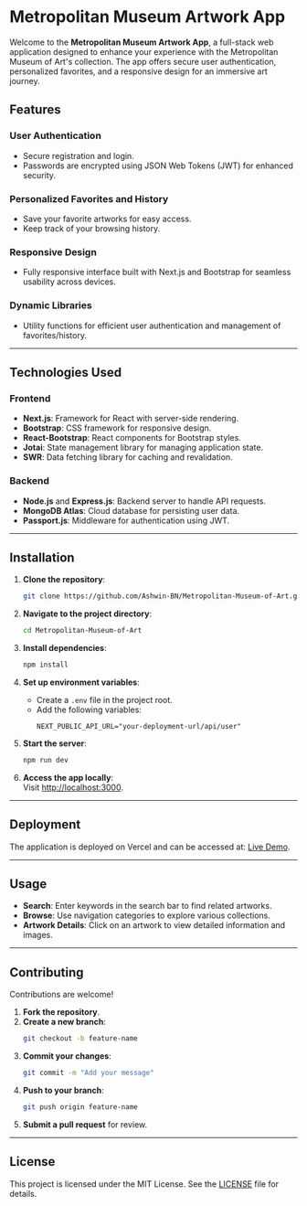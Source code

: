 # Metropolitan Museum Artwork App  

Welcome to the **Metropolitan Museum Artwork App**, a full-stack web application designed to enhance your experience with the Metropolitan Museum of Art's collection. The app offers secure user authentication, personalized favorites, and a responsive design for an immersive art journey.  

## Features  

### User Authentication  
- Secure registration and login.  
- Passwords are encrypted using JSON Web Tokens (JWT) for enhanced security.  

### Personalized Favorites and History  
- Save your favorite artworks for easy access.  
- Keep track of your browsing history.  

### Responsive Design  
- Fully responsive interface built with Next.js and Bootstrap for seamless usability across devices.  

### Dynamic Libraries  
- Utility functions for efficient user authentication and management of favorites/history.  

---

## Technologies Used  

### Frontend  
- **Next.js**: Framework for React with server-side rendering.  
- **Bootstrap**: CSS framework for responsive design.  
- **React-Bootstrap**: React components for Bootstrap styles.  
- **Jotai**: State management library for managing application state.  
- **SWR**: Data fetching library for caching and revalidation.  

### Backend  
- **Node.js** and **Express.js**: Backend server to handle API requests.  
- **MongoDB Atlas**: Cloud database for persisting user data.  
- **Passport.js**: Middleware for authentication using JWT.  

---

## Installation  

1. **Clone the repository**:  
   ```bash  
   git clone https://github.com/Ashwin-BN/Metropolitan-Museum-of-Art.git  
   ```  

2. **Navigate to the project directory**:  
   ```bash  
   cd Metropolitan-Museum-of-Art  
   ```  

3. **Install dependencies**:  
   ```bash  
   npm install  
   ```  

4. **Set up environment variables**:  
   - Create a `.env` file in the project root.  
   - Add the following variables:  
     ```env  
     NEXT_PUBLIC_API_URL="your-deployment-url/api/user"  
     ```  

5. **Start the server**:  
   ```bash  
   npm run dev  
   ```  

6. **Access the app locally**:  
   Visit [http://localhost:3000](http://localhost:3000).  

---

## Deployment  

The application is deployed on Vercel and can be accessed at: [Live Demo](your-live-demo-link).  

---

## Usage  

- **Search**: Enter keywords in the search bar to find related artworks.  
- **Browse**: Use navigation categories to explore various collections.  
- **Artwork Details**: Click on an artwork to view detailed information and images.  

---

## Contributing  

Contributions are welcome!  

1. **Fork the repository**.  
2. **Create a new branch**:  
   ```bash  
   git checkout -b feature-name  
   ```  
3. **Commit your changes**:  
   ```bash  
   git commit -m "Add your message"  
   ```  
4. **Push to your branch**:  
   ```bash  
   git push origin feature-name  
   ```  
5. **Submit a pull request** for review.  

---

## License  

This project is licensed under the MIT License. See the [LICENSE](LICENSE) file for details.  
